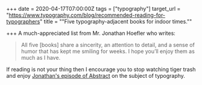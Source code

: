 +++
date = 2020-04-17T07:00:00Z
tags = ["typography"]
target_url = "https://www.typography.com/blog/recommended-reading-for-typographers"
title = "\"Five typography-adjacent books for indoor times.\""

+++
A much-appreciated list from Mr. Jonathan Hoefler who writes:

> All five \[books\] share a sincerity, an attention to detail, and a sense of humor that has kept me smiling for weeks. I hope you’ll enjoy them as much as I have.

If reading is not your thing then I encourage you to stop watching tiger trash and enjoy [Jonathan's episode of Abstract](https://www.netflix.com/title/80057883 "Johnathan Hoefler on typography") on the subject of typography.